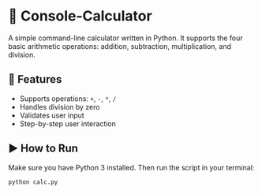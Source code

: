 # 🧮 Console-Calculator

A simple command-line calculator written in Python. It supports the four basic arithmetic operations: addition, subtraction, multiplication, and division.

## 🔧 Features

- Supports operations: `+`, `-`, `*`, `/`
- Handles division by zero
- Validates user input
- Step-by-step user interaction

## ▶️ How to Run

Make sure you have Python 3 installed. Then run the script in your terminal:

```bash
python calc.py
